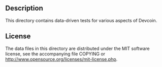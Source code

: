 Description
------------

This directory contains data-driven tests for various aspects of Devcoin.

License
--------

The data files in this directory are distributed under the MIT software
license, see the accompanying file COPYING or
http://www.opensource.org/licenses/mit-license.php.

